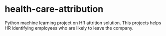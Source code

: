 # health-care-attribution
Python machine learning project on HR attrition solution. This projects helps HR identifying employees who are likely to leave the company.
